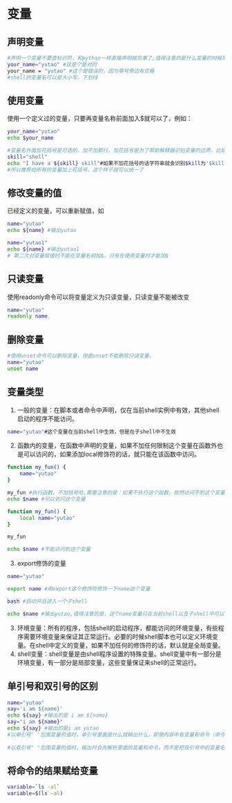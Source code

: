# 变量
## 声明变量
```bash
#声明一个变量不要虚标识符，和python一样直接声明就完事了,值得注意的是什么变量的时候等号左右不能有空格
your_name="yutao" #这是个是对的
your_name = "yutao" #这个是错误的，因为等号旁边有空格
#shell的变量名可以是大小写，下划线
```
## 使用变量
使用一个定义过的变量，只要再变量名称前面加入$就可以了，例如：
```bash
your_name="yutao"
echo $your_name

#变量名外面加花括号是可选的，加不加都行，加花括号是为了帮助解释器识别变量的边界，比如下面这种情况：
skill="shell"
echo "I have a ${skill} skill"#如果不加花括号的话字符串就会识别$kill为'$kill'字符串
#所以推荐给所有的变量加上花括号，这个样子就可以统一了

```

## 修改变量的值
已经定义的变量，可以重新赋值，如
```bash
name="yutao"
echo ${name} #输出yutao

name="yutao1"
echo ${name} #输出yutao1
# 第二次对变量赋值时不能在变量名前加$，只有在使用变量时才能加$
```
## 只读变量
使用readonly命令可以将变量定义为只读变量，只读变量不能被改变

```bash
name="yutao"
readonly name

```

## 删除变量
```bash
#使用unset命令可以删除变量，但是unset不能删除只读变量。
name="yutao"
unset name

```
## 变量类型
1. 一般的变量：在脚本或者命令中声明，仅在当前shell实例中有效，其他shell启动的程序不能访问。
```bash
name="yutao"#这个变量在当前shell中生效，但是在子shell中不生效
```
2. 函数内的变量，在函数中声明的变量，如果不加任何限制这个变量在函数外也是可以访问的，如果添加local修饰符的话，就只能在该函数中访问。
```bash
function my_fun() {
    name="yutao"
}

my_fun #执行函数，不加括号哈,需要注意的是：如果不执行这个函数，依然访问不到这个变量，所以这一句是必须的，感觉shell里面的函数，就只是一个单纯的代码块而已，没有函数作用域这个说法
echo $name #可以访问这个变量

```

```bash
function my_fun() {
    local name="yutao"
}

my_fun

echo $name #不能访问到这个变量

```
3. export修饰的变量
```bash
name="yutao"

export name #用export这个修饰符修饰一下name这个变量

bash #启动并且进入一个子shell

echo $name #输出yutao,值得注意的是，这个name变量只在当前shell以及子shell中可以访问，如果关闭shell则改变了就gg了。所有在启动shell时的加载profile文件的时候会看见 export var_name="something"这种写法，因为这样把第一shell加载了var_name这个变量，所有的子shell都会继承这个变量，这个就是所谓的全局变量了，因为所有的shell都是这个初始shell的子shell。
```
3. 环境变量：所有的程序，包括shell的启动程序，都能访问的环境变量，有些程序需要环境变量来保证其正常运行。必要的时候shell脚本也可以定义环境变量。在shell中定义的变量，如果不加任何的修饰符的话，默认就是全局变量。
4. shell变量：shell变量是由shell程序设置的特殊变量。shell变量中有一部分是环境变量，有一部分是局部变量，这些变量保证来shell的正常运行。


## 单引号和双引号的区别
```bash
name="yutao"
say='i am ${name}'
echo ${say} #输出的是 i am ${name}
say="i am ${name}" 
echo ${say} #输出的是i am yutao
#以单引号' '包围变量的值时，单引号里面是什么就输出什么，即使内容中有变量和命令（命令需要反引起来）也会把它们原样输出。这种方式比较适合定义显示纯字符串的情况，即不希望解析变量、命令等的场景。
 
#以双引号" "包围变量的值时，输出时会先解析里面的变量和命令，而不是把双引号中的变量名和命令原样输出。这种方式比较适合字符串中附带有变量和命令并且想将其解析后再输出的变量定义。

```

## 将命令的结果赋给变量
```bash
variable=`ls -al`
variable=$(ls -al)

```